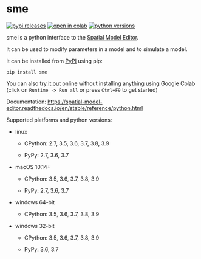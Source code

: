 
# sme

[![pypi releases](https://img.shields.io/pypi/v/sme.svg)](https://pypi.org/project/sme)
[![open in colab](https://colab.research.google.com/assets/colab-badge.svg)](https://colab.research.google.com/github/spatial-model-editor/spatial-model-editor/blob/master/docs/sme/notebooks/getting_started.ipynb)
[![python versions](https://img.shields.io/pypi/pyversions/sme)](https://pypi.org/project/sme)

sme is a python interface to the [Spatial Model Editor](https://github.com/spatial-model-editor/spatial-model-editor).

It can be used to modify parameters in a model and to simulate a model.

It can be installed from [PyPI](https://pypi.org/project/sme/) using pip:

```
pip install sme
```

You can also [try it out][1] online without installing anything using Google Colab
(click on `Runtime -> Run all` or press `Ctrl+F9` to get started)

[1]: https://colab.research.google.com/github/spatial-model-editor/spatial-model-editor/blob/master/docs/sme/notebooks/getting_started.ipynb

Documentation: <https://spatial-model-editor.readthedocs.io/en/stable/reference/python.html>

Supported platforms and python versions:

- linux

  - CPython: 2.7, 3.5, 3.6, 3.7, 3.8, 3.9

  - PyPy: 2.7, 3.6, 3.7

- macOS 10.14+

  - CPython: 3.5, 3.6, 3.7, 3.8, 3.9

  - PyPy: 2.7, 3.6, 3.7

- windows 64-bit

  - CPython: 3.5, 3.6, 3.7, 3.8, 3.9

- windows 32-bit

  - CPython: 3.5, 3.6, 3.7, 3.8, 3.9

  - PyPy: 3.6, 3.7
